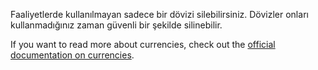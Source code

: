 Faaliyetlerde kullanılmayan sadece bir dövizi silebilirsiniz. Dövizler onları kullanmadığınız zaman güvenli bir şekilde silinebilir.

If you want to read more about currencies, check out the [official documentation on currencies](https://docs.firefly-iii.org/concepts/currencies).